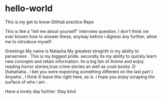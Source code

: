 # hello-world
This is my  get to know GitHub practice Repo

This is like a "tell me about yourself" interview question.
I don't think ive ever known how to answer these, anyway before i digress any further; allow me to introduce myself:

Greetings
My name is Natasha 
My greatest stregnth is my ability to perservere . This is my biggest pride.
secondly its my ability to quickly learn new concepts and retain information.
Im a big fan of Anime and enjoy reading horror stories,true crime stories an well as cook books :D (hahahaha , i bet you were expecting something different on the last part )
Anywho , I think ill leave this right here, as is. i hope you enjoy scraping the surface of who i am . 

Have a lovely day further.
Stay kind 
